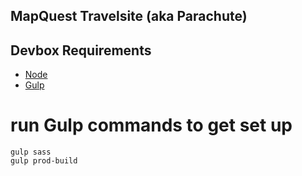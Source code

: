## MapQuest Travelsite (aka Parachute)

## Devbox Requirements
* [Node](https://nodejs.org/)
* [Gulp](http://gulpjs.com/)

# run Gulp commands to get set up

```
gulp sass
gulp prod-build
```
